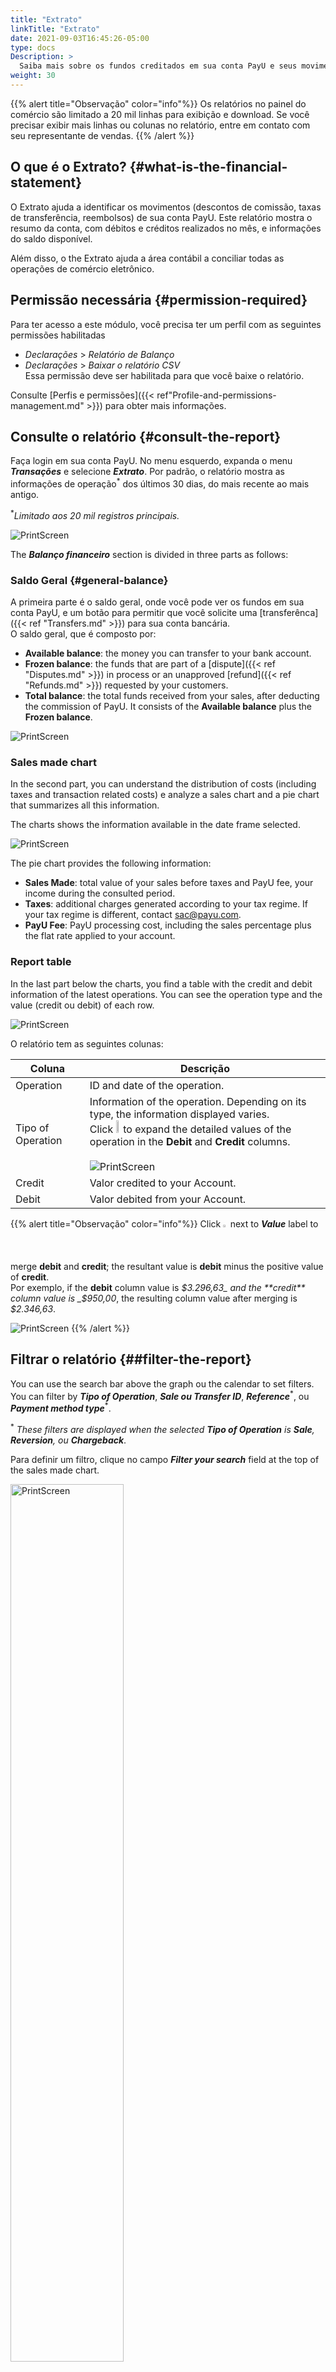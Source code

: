 ```yaml
---
title: "Extrato"
linkTitle: "Extrato"
date: 2021-09-03T16:45:26-05:00
type: docs
Description: >
  Saiba mais sobre os fundos creditados em sua conta PayU e seus movimentos. Nesta seção, você também pode consultar os dados disponíveis neste relatório.
weight: 30
---
```


{{% alert title="Observação" color="info"%}}
Os relatórios no painel do comércio são limitado a 20 mil linhas para exibição e download. Se você precisar exibir mais linhas ou colunas no relatório, entre em contato com seu representante de vendas.
{{% /alert %}}

## O que é o Extrato? {#what-is-the-financial-statement}
O Extrato ajuda a identificar os movimentos (descontos de comissão, taxas de transferência, reembolsos) de sua conta PayU. Este relatório mostra o resumo da conta, com débitos e créditos realizados no mês, e informações do saldo disponível.

Além disso, o the Extrato ajuda a área contábil a conciliar todas as operações de comércio eletrônico.

## Permissão necessária {#permission-required}
Para ter acesso a este módulo, você precisa ter um perfil com as seguintes permissões habilitadas

* _Declarações_ > _Relatório de Balanço_	
* _Declarações_ > _Baixar o relatório CSV_<br>Essa permissão deve ser habilitada para que você baixe o relatório.

Consulte [Perfis e permissões]({{< ref"Profile-and-permissions-management.md" >}}) para obter mais informações.

## Consulte o relatório {#consult-the-report}
Faça login em sua conta PayU. No menu esquerdo, expanda o menu _**Transações**_ e selecione _**Extrato**_. Por padrão, o relatório mostra as informações de operação<sup>\*</sup> dos últimos 30 dias, do mais recente ao mais antigo. 

<sup>*</sup>_Limitado aos 20 mil registros principais._

![PrintScreen](/assets/Reports/Reports_19.png)

The **_Balanço financeiro_** section is divided in three parts as follows:

### Saldo Geral {#general-balance}
A primeira parte é o saldo geral, onde você pode ver os fundos em sua conta PayU, e um botão para permitir que você solicite uma [transferênca]({{< ref "Transfers.md" >}}) para sua conta bancária.<br>O saldo geral, que é composto por:

* **Available balance**: the money you can transfer to your bank account.
* **Frozen balance**: the funds that are part of a [dispute]({{< ref "Disputes.md" >}}) in process or an unapproved [refund]({{< ref "Refunds.md" >}}) requested by your customers.
* **Total balance**: the total funds received from your sales, after deducting the commission of PayU. It consists of the **Available balance** plus the **Frozen balance**.

![PrintScreen](/assets/Reports/Reports_20.png)

### Sales made chart
In the second part, you can understand the distribution of costs (including taxes and transaction related costs) e analyze a sales chart and a pie chart that summarizes all this information.

The charts shows the information available in the date frame selected.

![PrintScreen](/assets/Reports/Reports_21.png)

The pie chart provides the following information:

* **Sales Made**: total value of your sales before taxes and PayU fee, your income during the consulted period.
* **Taxes**: additional charges generated according to your tax regime. If your tax regime is different, contact sac@payu.com.
* **PayU Fee**: PayU processing cost, including the sales percentage plus the flat rate applied to your account.

### Report table
In the last part below the charts, you find a table with the credit and debit information of the latest operations. You can see the operation type and the value (credit ou debit) of each row.

![PrintScreen](/assets/Reports/Reports_22.png)

O relatório tem as seguintes colunas:

| Coluna              | Descrição                                                                                         |
|---------------------|-----------------------------------------------------------------------------------------------------|
| Operation           | ID and date of the operation.                                                                       |
| Tipo of Operation   | Information of the operation. Depending on its type, the information displayed varies.<br>Click <img src="/assets/Reports/Reports_23.png" width="2%"/> to expand the detailed values of the operation in the **Debit** and **Credit** columns.<br><br>![PrintScreen](/assets/Reports/Reports_24.png) |
| Credit              | Valor credited to your Account.                                                                    |
| Debit               | Valor debited from your Account.                                                                   |

{{% alert title="Observação" color="info"%}}
Click <img src="/assets/Reports/Reports_25.png" width="1.5%"/> next to _**Value**_ label to merge **debit** and **credit**; the resultant value is **debit** minus the positive value of **credit**.<br>Por exemplo, if the **debit** column value is _$3.296,63_ and the **credit** column value is _$950,00_, the resulting column value after merging is _$2.346,63_.

![PrintScreen](/assets/Reports/Reports_26.png)
{{% /alert %}}

## Filtrar o relatório {##filter-the-report}
You can use the search bar above the graph ou the calendar to set filters. You can filter by _**Tipo of Operation**_, _**Sale ou Transfer ID**_, _**Reference**_<sup>\*</sup>, ou _**Payment method type**_<sup>\*</sup>.

<sup>\*</sup> _These filters are displayed when the selected **Tipo of Operation** is **Sale**, **Reversion**, ou **Chargeback**_.

Para definir um filtro, clique no campo _**Filter your search**_ field at the top of the sales made chart.

<img src="/assets/Reports/Reports_27.png" alt="PrintScreen" width="60%"/><br>

Configure os valores para os filtros e clique em _**Search**_. Once you click it, the filter table shows the operations that meet the selected criteria.

Along with these filters, you can also set a time frame when the buyer performed the sale using the dates filter at the top right corner.

<img src="/assets/Reports/Reports_28.png" alt="PrintScreen" width="60%"/><br>

O intervalo de datas deste filtro é três (3) meses antes da data de término. Se você exceder esse intervalo, o relatório exibirá as informações de três (3) meses após a data de início.<br>Para ver as informações de uma determinada data, defina a mesma para a data de início e de término.

## Baixar o relatório {#download-the-report}
Para baixar o relatório, clique no botão _**Baixar**_ localizado na parte superior ou inferior da tabela do relatório.

![PrintScreen](/assets/Reports/Reports_29.png)

A pop up window appear where you can select the options to generate the report<sup>\*</sup>.

<img src="/assets/Reports/Reports_30.png" alt="PrintScreen" width="50%"/>

{{% alert title="Observação" color="info"%}}
<sup>\*</sup> Caso o formato do arquivo não atenda às suas necessidades, entre em contato com o seu executivo de vendas para saber mais sobre a opção de envio de arquivos por SFTP e os modelos que temos para este relatório.
{{% /alert %}}

O relatório é baixado automaticamente em formato Excel (_.csv_). O nome do relatório usa os seguintes formatos:
* **CSV with what you are seeing on the screen** option: _[DataDeDownloadEmMilis]\_statement\_report\_[AccountId].csv_
* **Balance from previous secure** option: _[AccountId]\_[DataDeDownload]\_transactions.csv_<sup>\*</sup>

<sup>\*</sup> _Data de download em formato **dd-mm-yy-hh-mm-ss**_

<div style="display: flex;">
  <div style="float: left;width: 50%;text-align: center;margin: 10px;">
    <a href="/assets/SampleReports/1632847567058_statement_report_546703.csv">Baixe um exemplo do arquivo gerado usando a opção <i><b>CSV with what you are seeing on the screen</b></i>.</a>
  </div>
  <div style="float: left;width: 50%;text-align: center;margin: 10px;">
    <a href="/assets/SampleReports/546703_28-09-2021-11-48-07.285_transactions.xls">Baixe um exemplo do arquivo gerado usando a opção <i><b>Balance from previous secure</b></i>.</a>
  </div>
</div>
<br>

In the downloaded report, you can validate all the credits and debits of your account and also, you can reconcile the commissions of PayU that appear in the invoice received monthly.

![PrintScreen](/assets/Reports/Reports_31.png)
_PayU commissions and taxes appear in the invoice_

To reconcile the information with the [sales report]({{< ref "Sales-report.md" >}}), você pode usar o _**ReferenceCode**_ variable which appears in brackets in the transaction.

![PrintScreen](/assets/Reports/Reports_32.png)

In the generated report you find the following concepts.

| Concept                              | Descrição                                                                        |
|--------------------------------------|------------------------------------------------------------------------------------|
| **SALES**                            | Approved amount da transação.                                                |
| **POL_COMMISSION**                   | PayU commission: Fixed percentage established for trade + established fixed value. |
| **IVA_POL_COMMISSION**               | Tax commission.                                                                    |
| **IVA_RETENTION**                    | IVA retention.<sup>\*</sup>                                                        |
| **RENTA_RETENTION**                  | Retefuente retention.<sup>\*</sup>                                                 |
| **ICA_RETENTION**                    | ICA retention.<sup>\*</sup>                                                        |
| **RETENTION SALES**                  | Transaction refund.                                                                |
| **RETENTION POL_COMMISSION**         | Refund of the PayU Commission.                                                     |
| **RETENTION IVA_POL_COMMISSION**     | Refund of the PayU Commission tax.                                                 |
| **RETENTION IVA_RETENTION**          | Refund of the IVA retention.                                                       |
| **RETENTION RENTA_RETENTION**        | Refund of the Retefuente retention.                                                |
| **RETENTION ICA_RETENTION**          | Refund of the ICA retention.                                                       |
| **PAYMENT_ORDER**                    | Transfer of the available Balance to the registered bank account.                  |
| **PAYMENT_ORDER_POL_COMMISSION**     | Transfer cost.                                                                     |
| **IVA_PAYMENT_ORDER_POL_COMMISSION** | Transfer tax.                                                                      |
| **FREEZE_FUND**                      | Frozen balance (refunds ou disputes).                                              |
| **UNFREEZE_FUND**                    | Release of the frozen amounts.                                                     |
| **CHARGEBACK**                       | Chargeback ou lost dispute.                                                        |
| **DISCRETIONARY**                    | Discretionary movement ou additional credit to the account.                        |

<sup>\*</sup> _Applies only to transactions with credit card._

{{% alert title="Observação" color="info"%}}
O relatório gerado é armazenado durante 90 dias na seção [Meus relatórios baixados]({{< ref "Reports.md#my-downloaded-reports" >}}).
{{% /alert %}}